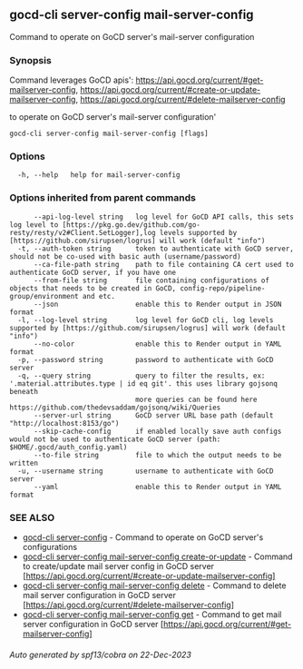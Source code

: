 ## gocd-cli server-config mail-server-config

Command to operate on GoCD server's mail-server configuration

### Synopsis

Command leverages GoCD apis':
https://api.gocd.org/current/#get-mailserver-config,
https://api.gocd.org/current/#create-or-update-mailserver-config,
https://api.gocd.org/current/#delete-mailserver-config

to operate on GoCD server's mail-server configuration'

```
gocd-cli server-config mail-server-config [flags]
```

### Options

```
  -h, --help   help for mail-server-config
```

### Options inherited from parent commands

```
      --api-log-level string   log level for GoCD API calls, this sets log level to [https://pkg.go.dev/github.com/go-resty/resty/v2#Client.SetLogger],log levels supported by [https://github.com/sirupsen/logrus] will work (default "info")
  -t, --auth-token string      token to authenticate with GoCD server, should not be co-used with basic auth (username/password)
      --ca-file-path string    path to file containing CA cert used to authenticate GoCD server, if you have one
      --from-file string       file containing configurations of objects that needs to be created in GoCD, config-repo/pipeline-group/environment and etc.
      --json                   enable this to Render output in JSON format
  -l, --log-level string       log level for GoCD cli, log levels supported by [https://github.com/sirupsen/logrus] will work (default "info")
      --no-color               enable this to Render output in YAML format
  -p, --password string        password to authenticate with GoCD server
  -q, --query string           query to filter the results, ex: '.material.attributes.type | id eq git'. this uses library gojsonq beneath
                               more queries can be found here https://github.com/thedevsaddam/gojsonq/wiki/Queries
      --server-url string      GoCD server URL base path (default "http://localhost:8153/go")
      --skip-cache-config      if enabled locally save auth configs would not be used to authenticate GoCD server (path: $HOME/.gocd/auth_config.yaml)
      --to-file string         file to which the output needs to be written
  -u, --username string        username to authenticate with GoCD server
      --yaml                   enable this to Render output in YAML format
```

### SEE ALSO

* [gocd-cli server-config](gocd-cli_server-config.md)	 - Command to operate on GoCD server's configurations
* [gocd-cli server-config mail-server-config create-or-update](gocd-cli_server-config_mail-server-config_create-or-update.md)	 - Command to create/update mail server config in GoCD server [https://api.gocd.org/current/#create-or-update-mailserver-config]
* [gocd-cli server-config mail-server-config delete](gocd-cli_server-config_mail-server-config_delete.md)	 - Command to delete mail server configuration in GoCD server [https://api.gocd.org/current/#delete-mailserver-config]
* [gocd-cli server-config mail-server-config get](gocd-cli_server-config_mail-server-config_get.md)	 - Command to get mail server configuration in GoCD server [https://api.gocd.org/current/#get-mailserver-config]

###### Auto generated by spf13/cobra on 22-Dec-2023

